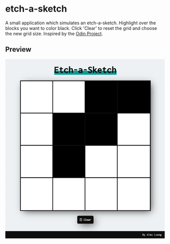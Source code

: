 # etch-a-sketch

A small application which simulates an etch-a-sketch. Highlight over the blocks you want to color black. Click 'Clear' to reset the grid and choose the new grid size. Inspired by the [Odin Project](https://www.theodinproject.com/courses/web-development-101/lessons/etch-a-sketch-project).

## Preview

![Preview](Preview.png)
